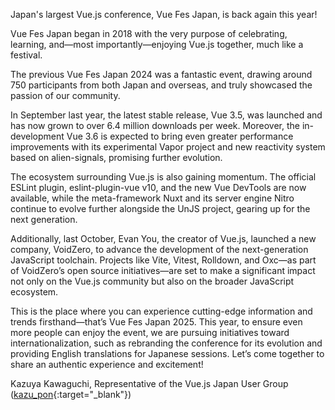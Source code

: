 Japan's largest Vue.js conference, Vue Fes Japan, is back again this year!

Vue Fes Japan began in 2018 with the very purpose of celebrating, learning, and—most importantly—enjoying Vue.js together, much like a festival.

The previous Vue Fes Japan 2024 was a fantastic event, drawing around 750 participants from both Japan and overseas, and truly showcased the passion of our community.

In September last year, the latest stable release, Vue 3.5, was launched and has now grown to over 6.4 million downloads per week. Moreover, the in-development Vue 3.6 is expected to bring even greater performance improvements with its experimental Vapor project and new reactivity system based on alien-signals, promising further evolution.

The ecosystem surrounding Vue.js is also gaining momentum. The official ESLint plugin, eslint-plugin-vue v10, and the new Vue DevTools are now available, while the meta-framework Nuxt and its server engine Nitro continue to evolve further alongside the UnJS project, gearing up for the next generation.

Additionally, last October, Evan You, the creator of Vue.js, launched a new company, VoidZero, to advance the development of the next-generation JavaScript toolchain. Projects like Vite, Vitest, Rolldown, and Oxc—as part of VoidZero’s open source initiatives—are set to make a significant impact not only on the Vue.js community but also on the broader JavaScript ecosystem.

This is the place where you can experience cutting-edge information and trends firsthand—that’s Vue Fes Japan 2025. This year, to ensure even more people can enjoy the event, we are pursuing initiatives toward internationalization, such as rebranding the conference for its evolution and providing English translations for Japanese sessions. Let’s come together to share an authentic experience and excitement!

Kazuya Kawaguchi, Representative of the Vue.js Japan User Group ([kazu_pon](https://github.com/kazupon){:target="\_blank"})
